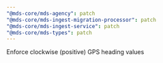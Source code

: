 ```yaml
---
"@mds-core/mds-agency": patch
"@mds-core/mds-ingest-migration-processor": patch
"@mds-core/mds-ingest-service": patch
"@mds-core/mds-types": patch
---
```


Enforce clockwise (positive) GPS heading values
